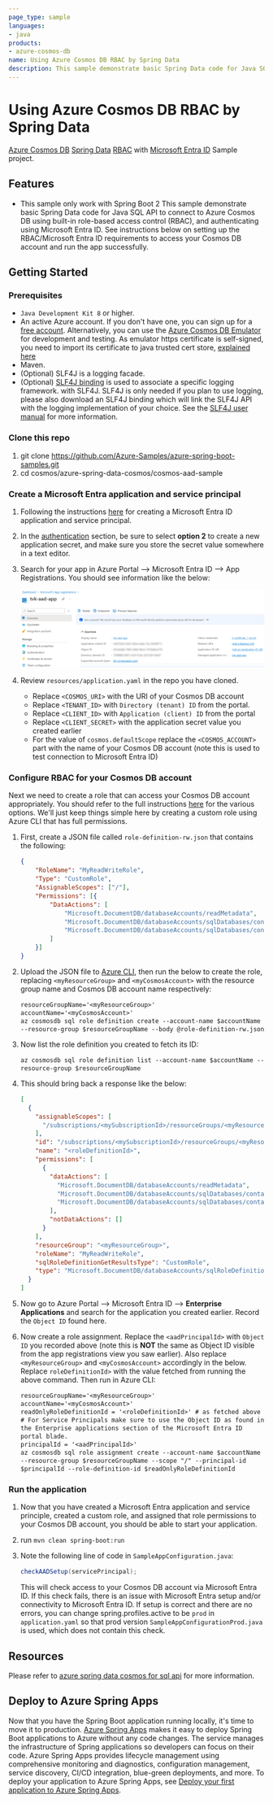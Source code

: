 ```yaml
---
page_type: sample
languages:
- java
products:
- azure-cosmos-db
name: Using Azure Cosmos DB RBAC by Spring Data
description: This sample demonstrate basic Spring Data code for Java SQL API to connect to Azure Cosmos DB using built-in role-based access control (RBAC), and authenticating using Microsoft Entra ID.
---
```


# Using Azure Cosmos DB RBAC by Spring Data

[Azure Cosmos DB](https://learn.microsoft.com/azure/cosmos-db/introduction) [Spring Data](https://spring.io/projects/spring-data) [RBAC](https://en.wikipedia.org/wiki/Role-based_access_control) with [Microsoft Entra ID](https://learn.microsoft.com/azure/active-directory/fundamentals/active-directory-whatis) Sample project.

## Features

* This sample only work with Spring Boot 2
This sample demonstrate basic Spring Data code for Java SQL API to connect to Azure Cosmos DB using built-in role-based access control (RBAC), and authenticating using Microsoft Entra ID. See instructions below on setting up the RBAC/Microsoft Entra ID requirements to access your Cosmos DB account and run the app successfully.

## Getting Started

### Prerequisites

- `Java Development Kit 8` or higher. 
- An active Azure account. If you don't have one, you can sign up for a [free account](https://azure.microsoft.com/free/). Alternatively, you can use the [Azure Cosmos DB Emulator](https://docs.microsoft.com/en-us/azure/cosmos-db/local-emulator) for development and testing. As emulator https certificate is self-signed, you need to import its certificate to java trusted cert store, [explained here](https://docs.microsoft.com/en-us/azure/cosmos-db/local-emulator-export-ssl-certificates)
- Maven.
- (Optional) SLF4J is a logging facade.
- (Optional) [SLF4J binding](https://www.slf4j.org/manual.html) is used to associate a specific logging framework. with SLF4J. SLF4J is only needed if you plan to use logging, please also download an SLF4J binding which will link the SLF4J API with the logging implementation of your choice. See the [SLF4J user manual](https://www.slf4j.org/manual.html) for more information.



### Clone this repo

1. git clone https://github.com/Azure-Samples/azure-spring-boot-samples.git
2. cd cosmos/azure-spring-data-cosmos/cosmos-aad-sample

### Create a Microsoft Entra application and service principal

1. Following the instructions [here](https://learn.microsoft.com/azure/active-directory/develop/howto-create-service-principal-portal) for creating a Microsoft Entra ID application and service principal.

1. In the [authentication](https://learn.microsoft.com/azure/active-directory/develop/howto-create-service-principal-portal#authentication-two-options) section, be sure to select **option 2** to create a new application secret, and make sure you store the secret value somewhere in a text editor. 

1. Search for your app in Azure Portal --> Microsoft Entra ID --> App Registrations. You should see information like the below:

    ![app](media/aad-app.png?raw=true "aad app")

1. Review `resources/application.yaml` in the repo you have cloned. 
    - Replace `<COSMOS_URI>` with the URI of your Cosmos DB account
    - Replace `<TENANT_ID>` with `Directory (tenant) ID` from the portal. 
    - Replace `<CLIENT_ID>` with `Application (client) ID` from the portal
    - Replace `<CLIENT_SECRET>` with the application secret value you created earlier
    - For the value of `cosmos.defaultScope` replace the `<COSMOS_ACCOUNT>` part with the name of your Cosmos DB account (note this is used to test connection to Microsoft Entra ID)
    
### Configure RBAC for your Cosmos DB account

Next we need to create a role that can access your Cosmos DB account appropriately. You should refer to the full instructions [here](https://learn.microsoft.com/azure/cosmos-db/how-to-setup-rbac) for the various options. We'll just keep things simple here by creating a custom role using Azure CLI that has full permissions.

1. First, create a JSON file called `role-definition-rw.json` that contains the following:

    ```json
    {
        "RoleName": "MyReadWriteRole",
        "Type": "CustomRole",
        "AssignableScopes": ["/"],
        "Permissions": [{
            "DataActions": [
                "Microsoft.DocumentDB/databaseAccounts/readMetadata",
                "Microsoft.DocumentDB/databaseAccounts/sqlDatabases/containers/items/*",
                "Microsoft.DocumentDB/databaseAccounts/sqlDatabases/containers/*"
            ]
        }]
    }
    ```
 
1. Upload the JSON file to [Azure CLI](https://learn.microsoft.com/cli/azure/install-azure-cli), then run the below to create the role, replacing `<myResourceGroup>` and `<myCosmosAccount>` with the resource group name and Cosmos DB account name respectively:

    ```shell
    resourceGroupName='<myResourceGroup>'
    accountName='<myCosmosAccount>'
    az cosmosdb sql role definition create --account-name $accountName --resource-group $resourceGroupName --body @role-definition-rw.json
    ```
1. Now list the role definition you created to fetch its ID: 

    ```shell
    az cosmosdb sql role definition list --account-name $accountName --resource-group $resourceGroupName
    ```

1. This should bring back a response like the below:

    ```json
    [
      {
        "assignableScopes": [
          "/subscriptions/<mySubscriptionId>/resourceGroups/<myResourceGroup>/providers/Microsoft.DocumentDB/databaseAccounts/<myCosmosAccount>"
        ],
        "id": "/subscriptions/<mySubscriptionId>/resourceGroups/<myResourceGroup>/providers/Microsoft.DocumentDB/databaseAccounts/<myCosmosAccount>/sqlRoleDefinitions/<roleDefinitionId>",
        "name": "<roleDefinitionId>",
        "permissions": [
          {
            "dataActions": [
              "Microsoft.DocumentDB/databaseAccounts/readMetadata",
              "Microsoft.DocumentDB/databaseAccounts/sqlDatabases/containers/items/*",
              "Microsoft.DocumentDB/databaseAccounts/sqlDatabases/containers/*"
            ],
            "notDataActions": []
          }
        ],
        "resourceGroup": "<myResourceGroup>",
        "roleName": "MyReadWriteRole",
        "sqlRoleDefinitionGetResultsType": "CustomRole",
        "type": "Microsoft.DocumentDB/databaseAccounts/sqlRoleDefinitions"
      }
    ]
    ``` 

1. Now go to Azure Portal --> Microsoft Entra ID --> **Enterprise Applications** and search for the application you created earlier. Record the `Object ID` found here.

1. Now create a role assignment. Replace the `<aadPrincipalId>` with `Object ID` you recorded above (note this is **NOT** the same as Object ID visible from the app registrations view you saw earlier). Also replace `<myResourceGroup>` and `<myCosmosAccount>` accordingly in the below. Replace `roleDefinitionId>` with the value fetched from running the above command. Then run in Azure CLI:

    ```shell
    resourceGroupName='<myResourceGroup>'
    accountName='<myCosmosAccount>'
    readOnlyRoleDefinitionId = '<roleDefinitionId>' # as fetched above
    # For Service Principals make sure to use the Object ID as found in the Enterprise applications section of the Microsoft Entra ID portal blade.
    principalId = '<aadPrincipalId>'
    az cosmosdb sql role assignment create --account-name $accountName --resource-group $resourceGroupName --scope "/" --principal-id $principalId --role-definition-id $readOnlyRoleDefinitionId
    ```


### Run the application

1. Now that you have created a Microsoft Entra application and service principle, created a custom role, and assigned that role permissions to your Cosmos DB account, you should be able to start your application.
1. run `mvn clean spring-boot:run`
1. Note the following line of code in `SampleAppConfiguration.java`:

    ```java
    checkAADSetup(servicePrincipal);
    ```
    This will check access to your Cosmos DB account via Microsoft Entra ID. If this check fails, there is an issue with Microsoft Entra setup and/or connectivity to Microsoft Entra ID. If setup is correct and there are no errors, you can change spring.profiles.active to be `prod` in `application.yaml` so that prod version `SampleAppConfigurationProd.java` is used, which does not contain this check.

## Resources

Please refer to [azure spring data cosmos for sql api](https://github.com/Azure/azure-sdk-for-java/tree/main/sdk/spring/azure-spring-data-cosmos) for more information.

## Deploy to Azure Spring Apps

Now that you have the Spring Boot application running locally, it's time to move it to production. [Azure Spring Apps](https://learn.microsoft.com/azure/spring-apps/overview) makes it easy to deploy Spring Boot applications to Azure without any code changes. The service manages the infrastructure of Spring applications so developers can focus on their code. Azure Spring Apps provides lifecycle management using comprehensive monitoring and diagnostics, configuration management, service discovery, CI/CD integration, blue-green deployments, and more. To deploy your application to Azure Spring Apps, see [Deploy your first application to Azure Spring Apps](https://learn.microsoft.com/azure/spring-apps/quickstart).
